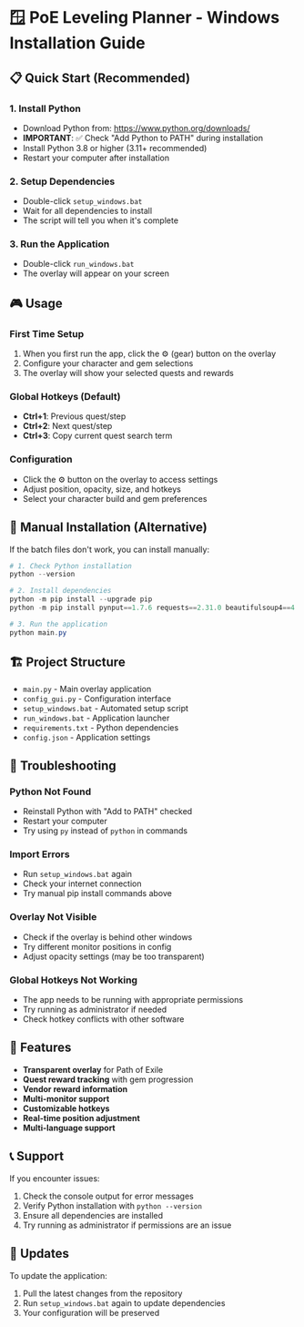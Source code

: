 # 🪟 PoE Leveling Planner - Windows Installation Guide

## 📋 Quick Start (Recommended)

### 1. Install Python
- Download Python from: https://www.python.org/downloads/
- **IMPORTANT**: ✅ Check "Add Python to PATH" during installation
- Install Python 3.8 or higher (3.11+ recommended)
- Restart your computer after installation

### 2. Setup Dependencies
- Double-click `setup_windows.bat`
- Wait for all dependencies to install
- The script will tell you when it's complete

### 3. Run the Application
- Double-click `run_windows.bat`
- The overlay will appear on your screen

## 🎮 Usage

### First Time Setup
1. When you first run the app, click the ⚙️ (gear) button on the overlay
2. Configure your character and gem selections
3. The overlay will show your selected quests and rewards

### Global Hotkeys (Default)
- **Ctrl+1**: Previous quest/step
- **Ctrl+2**: Next quest/step  
- **Ctrl+3**: Copy current quest search term

### Configuration
- Click the ⚙️ button on the overlay to access settings
- Adjust position, opacity, size, and hotkeys
- Select your character build and gem preferences

## 🔧 Manual Installation (Alternative)

If the batch files don't work, you can install manually:

```powershell
# 1. Check Python installation
python --version

# 2. Install dependencies
python -m pip install --upgrade pip
python -m pip install pynput==1.7.6 requests==2.31.0 beautifulsoup4==4.12.2 lxml==4.9.3 pyperclip==1.8.2 psutil

# 3. Run the application
python main.py
```

## 🏗️ Project Structure

- `main.py` - Main overlay application
- `config_gui.py` - Configuration interface  
- `setup_windows.bat` - Automated setup script
- `run_windows.bat` - Application launcher
- `requirements.txt` - Python dependencies
- `config.json` - Application settings

## 🐛 Troubleshooting

### Python Not Found
- Reinstall Python with "Add to PATH" checked
- Restart your computer
- Try using `py` instead of `python` in commands

### Import Errors
- Run `setup_windows.bat` again
- Check your internet connection
- Try manual pip install commands above

### Overlay Not Visible
- Check if the overlay is behind other windows
- Try different monitor positions in config
- Adjust opacity settings (may be too transparent)

### Global Hotkeys Not Working
- The app needs to be running with appropriate permissions
- Try running as administrator if needed
- Check hotkey conflicts with other software

## 🎯 Features

- **Transparent overlay** for Path of Exile
- **Quest reward tracking** with gem progression
- **Vendor reward information** 
- **Multi-monitor support**
- **Customizable hotkeys**
- **Real-time position adjustment**
- **Multi-language support**

## 📞 Support

If you encounter issues:
1. Check the console output for error messages
2. Verify Python installation with `python --version`
3. Ensure all dependencies are installed
4. Try running as administrator if permissions are an issue

## 🔄 Updates

To update the application:
1. Pull the latest changes from the repository
2. Run `setup_windows.bat` again to update dependencies
3. Your configuration will be preserved 